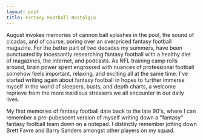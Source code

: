 ```yaml
---
layout: post
title: Fantasy Football Nostalgia  
---
```

<p>August invokes memories of cannon ball splashes in the pool, the sound of cicadas, and of course, poring over an overpriced fantasy football magazine. For the better part of two decades my summers, have been punctuated by incessantly researching fantasy football with a healthy diet of magazines, the internet, and podcasts.  As NFL training camp rolls around, brain power spent engrossed with nuances of professional football somehow feels important, relaxing, and exciting all at the same time.  I've started writing again about fantasy football in hopes to further immerse myself in the world of sleepers, busts, and depth charts, a welcome reprieve from the more insidious stressors we all encounter in our daily lives.  </p>
<p> My first memories of fantasy football date back to the late 90's, where I can remember a pre-pubescent version of myself writing down a "fantasy" fantasy football team down on a notepad.  I distinctly remember jotting down Brett Favre and Barry Sanders amongst other players on my squad.  

